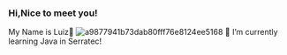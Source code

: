 ### Hi,Nice to meet you!
My Name is Luiz👋
![a9877941b73dab80fff76e8124ee5168](https://user-images.githubusercontent.com/102326788/165004159-4aae7067-88dd-477d-9c4c-542251611b67.jpg)
🌱 I’m currently learning Java in Serratec!

<!--
**LuizzFelipe0/LuizzFelipe0** is a ✨ _special_ ✨ repository because its `README.md` (this file) appears on your GitHub profile.

Here are some ideas to get you started:

- 🔭 I’m currently working on ...
- 🌱 I’m currently learning ...
- 👯 I’m looking to collaborate on ...
- 🤔 I’m looking for help with ...
- 💬 Ask me about ...
- 📫 How to reach me: ...
- 😄 Pronouns: ...
- ⚡ Fun fact: ...
-->
